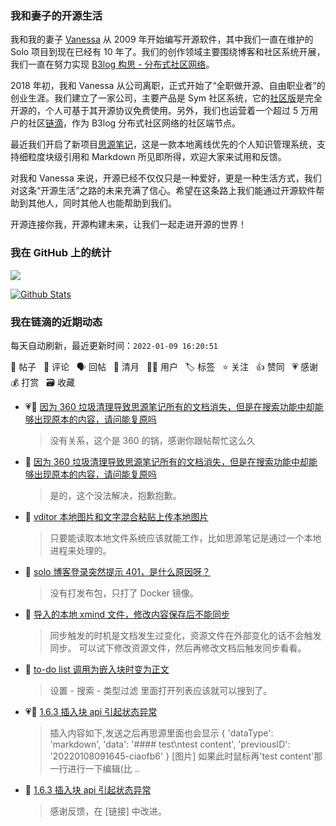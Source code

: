 ### 我和妻子的开源生活

我和我的妻子 [Vanessa](https://github.com/Vanessa219) 从 2009 年开始编写开源软件，其中我们一直在维护的 Solo 项目到现在已经有 10 年了。我们的创作领域主要围绕博客和社区系统开展，我们一直在努力实现 [B3log 构思 - 分布式社区网络](https://ld246.com/article/1546941897596)。

2018 年初，我和 Vanessa 从公司离职，正式开始了“全职做开源、自由职业者”的创业生涯。我们建立了一家公司，主要产品是 Sym 社区系统，它的[社区版](https://github.com/88250/symphony)是完全开源的，个人可基于其开源协议免费使用。另外，我们也运营着一个超过 5 万用户的社区[链滴](https://ld246.com)，作为 B3log 分布式社区网络的社区端节点。

最近我们开启了新项目[思源笔记](https://github.com/siyuan-note/siyuan)，这是一款本地离线优先的个人知识管理系统，支持细粒度块级引用和 Markdown 所见即所得，欢迎大家来试用和反馈。

对我和 Vanessa 来说，开源已经不仅仅只是一种爱好，更是一种生活方式，我们对这条“开源生活”之路的未来充满了信心。希望在这条路上我们能通过开源软件帮助到其他人，同时其他人也能帮助到我们。

开源连接你我，开源构建未来，让我们一起走进开源的世界！

### 我在 GitHub 上的统计

<a title="Hits" target="_blank" href="https://github.com/88250/88250"><img src="https://hits.b3log.org/88250/88250.svg"></a>

[![Github Stats](https://github-readme-stats.vercel.app/api?username=88250&theme=tokyonight&show_icons=true)](https://github.com/88250)

<!--events start -->

### 我在链滴的近期动态

每天自动刷新，最近更新时间：`2022-01-09 16:20:51`

📝 帖子 &nbsp; 💬 评论 &nbsp; 🗣 回帖 &nbsp; 🌙 清月 &nbsp; 👨‍💻 用户 &nbsp; 🏷️ 标签 &nbsp; ⭐️ 关注 &nbsp; 👍 赞同 &nbsp; 💗 感谢 &nbsp; 💰 打赏 &nbsp; 🗃 收藏

* 💗💬 [因为 360 垃圾清理导致思源笔记所有的文档消失，但是在搜索功能中却能够出现原本的内容，请问能复原吗](https://ld246.com/article/1641566939023/comment/1641657488940#comments)

  > 没有关系，这个是 360 的锅，感谢你跟帖帮忙这么久
* 💬 [因为 360 垃圾清理导致思源笔记所有的文档消失，但是在搜索功能中却能够出现原本的内容，请问能复原吗](https://ld246.com/article/1641566939023/comment/1641657407742#comments)

  > 是的，这个没法解决，抱歉抱歉。
* 💬 [vditor 本地图片和文字混合粘贴上传本地图片](https://ld246.com/article/1631783404035/comment/1641653775739#comments)

  > 只要能读取本地文件系统应该就能工作，比如思源笔记是通过一个本地进程来处理的。
* 💬 [solo 博客登录突然提示 401，是什么原因呀？](https://ld246.com/article/1641398530666/comment/1641652154521#comments)

  > 没有打发布包，只打了 Docker 镜像。
* 💬 [导入的本地 xmind 文件，修改内容保存后不能同步](https://ld246.com/article/1641650631566/comment/1641651624240#comments)

  > 同步触发的时机是文档发生过变化，资源文件在外部变化的话不会触发同步。 可以试下修改资源文件，然后再修改文档后触发同步看看。
* 💬 [to-do list 调用为嵌入块时变为正文](https://ld246.com/article/1641580449053/comment/1641651540464#comments)

  > 设置 - 搜索 - 类型过滤 里面打开列表应该就可以搜到了。
* 💗📝 [1.6.3 插入块 api 引起状态异常](https://ld246.com/article/1641625928103)

  > 插入内容如下,发送之后再思源里面也会显示 { 'dataType': 'markdown', 'data': '#### test\ntest content', 'previousID': '20220108091645-ciaofb6' } [图片] 如果此时鼠标再'test content'那一行进行一下编辑(比 ..
* 💬 [1.6.3 插入块 api 引起状态异常](https://ld246.com/article/1641625928103/comment/1641650318883#comments)

  > 感谢反馈，在 [链接] 中改进。


<!--events end -->

